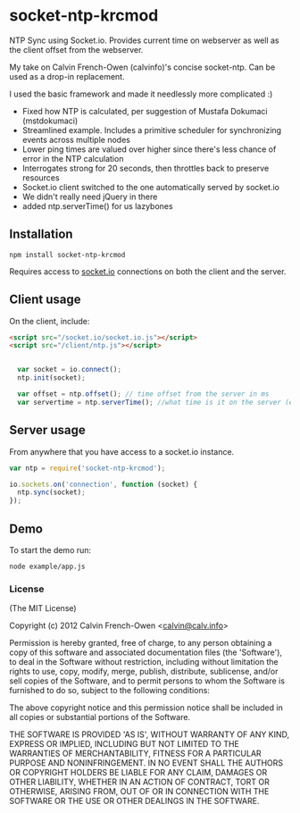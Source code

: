 socket-ntp-krcmod
==========

NTP Sync using Socket.io.  Provides current time on webserver as well as the client offset from the webserver.

My take on Calvin French-Owen (calvinfo)'s concise socket-ntp.  Can be used as a drop-in replacement.  

I used the basic framework and made it needlessly more complicated :)

* Fixed how NTP is calculated, per suggestion of Mustafa Dokumaci (mstdokumaci)
* Streamlined example. Includes a primitive scheduler for synchronizing events across multiple nodes
* Lower ping times are valued over higher since there's less chance of error in the NTP calculation
* Interrogates strong for 20 seconds, then throttles back to preserve resources
* Socket.io client switched to the one automatically served by socket.io
* We didn't really need jQuery in there
* added ntp.serverTime() for us lazybones


## Installation

```
npm install socket-ntp-krcmod
```
Requires access to [socket.io](http://socket.io/) connections on both the client and the server.


## Client usage

On the client, include:

```html
<script src="/socket.io/socket.io.js"></script>
<script src="/client/ntp.js"></script>
```

```javascript

  var socket = io.connect();
  ntp.init(socket);  

  var offset = ntp.offset(); // time offset from the server in ms
  var servertime = ntp.serverTime(); //what time is it on the server (equivalent to Date.now())
```

## Server usage

From anywhere that you have access to a socket.io instance.

```javascript
var ntp = require('socket-ntp-krcmod');

io.sockets.on('connection', function (socket) {
  ntp.sync(socket);
});
```

## Demo

To start the demo run:

```
node example/app.js
```

### License

(The MIT License)

Copyright (c) 2012 Calvin French-Owen &lt;calvin@calv.info&gt;

Permission is hereby granted, free of charge, to any person obtaining
a copy of this software and associated documentation files (the
'Software'), to deal in the Software without restriction, including
without limitation the rights to use, copy, modify, merge, publish,
distribute, sublicense, and/or sell copies of the Software, and to
permit persons to whom the Software is furnished to do so, subject to
the following conditions:

The above copyright notice and this permission notice shall be
included in all copies or substantial portions of the Software.

THE SOFTWARE IS PROVIDED 'AS IS', WITHOUT WARRANTY OF ANY KIND,
EXPRESS OR IMPLIED, INCLUDING BUT NOT LIMITED TO THE WARRANTIES OF
MERCHANTABILITY, FITNESS FOR A PARTICULAR PURPOSE AND NONINFRINGEMENT.
IN NO EVENT SHALL THE AUTHORS OR COPYRIGHT HOLDERS BE LIABLE FOR ANY
CLAIM, DAMAGES OR OTHER LIABILITY, WHETHER IN AN ACTION OF CONTRACT,
TORT OR OTHERWISE, ARISING FROM, OUT OF OR IN CONNECTION WITH THE
SOFTWARE OR THE USE OR OTHER DEALINGS IN THE SOFTWARE.
